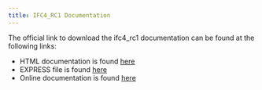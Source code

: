 ```yaml
---
title: IFC4_RC1 Documentation
---
```

<p>The official link to download the ifc4_rc1 documentation can be found at the following links:</p>

<ul>
  <li>HTML documentation is found <a href="http://www.buildingsmart-tech.org/downloads/ifc/ifc2x4-rc1/20100509_IfcR2x4_RC1_HTML_distribution.zip">here</a></li>
  <li>EXPRESS file is found <a href="http://www.buildingsmart-tech.org/downloads/ifc/ifc2x4-rc1/20100509_IfcR2x4_RC1_EXPRESS_longform.zip">here</a></li>
  <li>Online documentation is found <a href="http://www.buildingsmart-tech.org/ifc/IFC2x4/rc1/html/index.htm">here</a></li>
</ul>